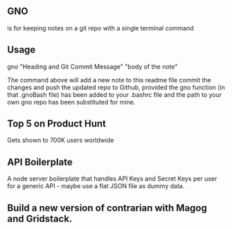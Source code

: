 ## GNO
is for keeping notes on a git repo with a single terminal command

## Usage
gno "Heading and Git Commit Message" "body of the note"

The command above will add a new note to this readme file commit the changes and push the updated repo to Github, provided the gno function (in that .gnoBash file) has been added to your .bashrc file and the path to your own gno repo has been substituted for mine.
## Top 5 on Product Hunt
 Gets shown to 700K users worldwide
## API Boilerplate
 A node server boilerplate that handles API Keys and Secret Keys per user for a generic API - maybe use a flat JSON file as dummy data.
## Build a new version of contrarian with Magog and Gridstack.
 
